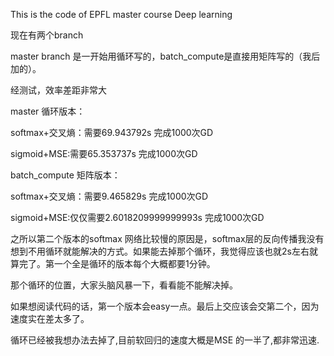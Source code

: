 This is the code of EPFL master course Deep learning

现在有两个branch

master branch 是一开始用循环写的，batch_compute是直接用矩阵写的（我后加的）。

经测试，效率差距非常大

master 循环版本：

softmax+交叉熵：需要69.943792s 完成1000次GD

sigmoid+MSE:需要65.353737s 完成1000次GD

batch_compute 矩阵版本：

softmax+交叉熵：需要9.465829s 完成1000次GD

sigmoid+MSE:仅仅需要2.6018209999999993s 完成1000次GD

之所以第二个版本的softmax 网络比较慢的原因是，softmax层的反向传播我没有想到不用循环就能解决的方式。如果能去掉那个循环，我觉得应该也就2s左右就算完了。第一个全是循环的版本每个大概都要1分钟。

那个循环的位置，大家头脑风暴一下，看看能不能解决掉。

如果想阅读代码的话，第一个版本会easy一点。最后上交应该会交第二个，因为速度实在差太多了。

循环已经被我想办法去掉了,目前软回归的速度大概是MSE 的一半了,都非常迅速.